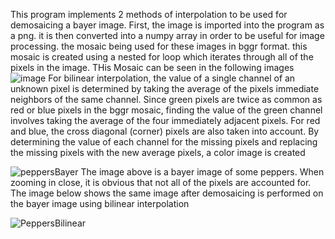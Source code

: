 This program implements 2 methods of interpolation to be used for demosaicing a bayer image. First, the image is imported into the program as a png. it is then converted into a numpy array in order to be useful for image processing. the mosaic being used for these images in bggr format. this mosaic is created using a nested for loop which iterates through all of the pixels in the image. THis Mosaic can be seen in the following images
![image](https://github.com/EricJ48/CompVisionDemosaicing/assets/130092346/57e87974-6513-4897-991f-c5d874d9d981)
For bilinear interpolation, the value of a single channel of an unknown pixel is determined by taking the average of the pixels immediate neighbors of the same channel. Since green pixels are twice as common as red or blue pixels in the bggr mosaic, finding the value of the green channel involves taking the average of the four immediately adjacent pixels. For red and blue, the cross diagonal (corner) pixels are also taken into account. By determining the value of each channel for the missing pixels and replacing the missing pixels with the new average pixels, a color image is created

![peppersBayer](https://github.com/EricJ48/CompVisionDemosaicing/assets/130092346/3c648156-f170-45b9-bd2f-0fb31dc958f1)
The image above is a bayer image of some peppers. When zooming in close, it is obvious that not all of the pixels are accounted for. The image below shows the same image after demosaicing is performed on the bayer image using bilinear interpolation

![PeppersBilinear](https://github.com/EricJ48/CompVisionDemosaicing/assets/130092346/79eccc15-884a-4391-8737-3492938f21ac)

